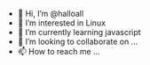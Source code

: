 - 👋 Hi, I’m @halloall
- 👀 I’m interested in Linux
- 🌱 I’m currently learning javascript
- 💞️ I’m looking to collaborate on ...
- 📫 How to reach me ...

<!---
halloall/halloall is a ✨ special ✨ repository because its `README.md` (this file) appears on your GitHub profile.
You can click the Preview link to take a look at your changes.
--->
